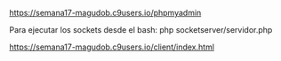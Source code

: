 https://semana17-magudob.c9users.io/phpmyadmin

Para ejecutar los sockets desde el bash:
php socketserver/servidor.php

https://semana17-magudob.c9users.io/client/index.html
